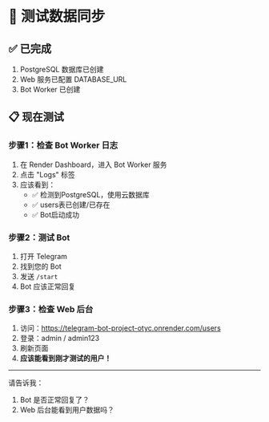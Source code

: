# 🎯 测试数据同步

## ✅ 已完成
1. PostgreSQL 数据库已创建
2. Web 服务已配置 DATABASE_URL
3. Bot Worker 已创建

## 📋 现在测试

### 步骤1：检查 Bot Worker 日志
1. 在 Render Dashboard，进入 Bot Worker 服务
2. 点击 "Logs" 标签
3. 应该看到：
   - ✅ 检测到PostgreSQL，使用云数据库
   - ✅ users表已创建/已存在
   - ✅ Bot启动成功

### 步骤2：测试 Bot
1. 打开 Telegram
2. 找到您的 Bot
3. 发送 `/start`
4. Bot 应该正常回复

### 步骤3：检查 Web 后台
1. 访问：https://telegram-bot-project-otyc.onrender.com/users
2. 登录：admin / admin123
3. 刷新页面
4. **应该能看到刚才测试的用户！**

---

请告诉我：
1. Bot 是否正常回复了？
2. Web 后台能看到用户数据吗？
